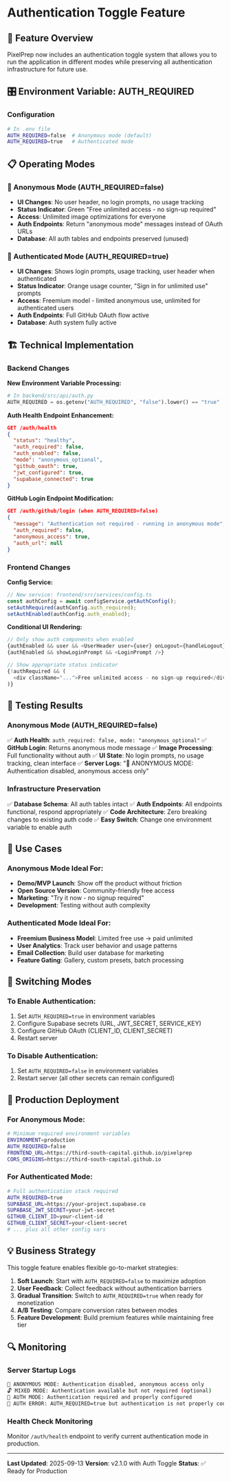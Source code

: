 # Authentication Toggle Feature

## 🔧 **Feature Overview**

PixelPrep now includes an authentication toggle system that allows you to run the application in different modes while preserving all authentication infrastructure for future use.

## 🎛️ **Environment Variable: AUTH_REQUIRED**

### **Configuration**
```bash
# In .env file
AUTH_REQUIRED=false  # Anonymous mode (default)
AUTH_REQUIRED=true   # Authenticated mode
```

## 📋 **Operating Modes**

### **🚪 Anonymous Mode (AUTH_REQUIRED=false)**
- **UI Changes**: No user header, no login prompts, no usage tracking
- **Status Indicator**: Green "Free unlimited access - no sign-up required"
- **Access**: Unlimited image optimizations for everyone
- **Auth Endpoints**: Return "anonymous mode" messages instead of OAuth URLs
- **Database**: All auth tables and endpoints preserved (unused)

### **🔐 Authenticated Mode (AUTH_REQUIRED=true)**
- **UI Changes**: Shows login prompts, usage tracking, user header when authenticated
- **Status Indicator**: Orange usage counter, "Sign in for unlimited use" prompts
- **Access**: Freemium model - limited anonymous use, unlimited for authenticated users
- **Auth Endpoints**: Full GitHub OAuth flow active
- **Database**: Auth system fully active

## 🏗️ **Technical Implementation**

### **Backend Changes**

**New Environment Variable Processing:**
```python
# In backend/src/api/auth.py
AUTH_REQUIRED = os.getenv("AUTH_REQUIRED", "false").lower() == "true"
```

**Auth Health Endpoint Enhancement:**
```json
GET /auth/health
{
  "status": "healthy",
  "auth_required": false,
  "auth_enabled": false,
  "mode": "anonymous_optional",
  "github_oauth": true,
  "jwt_configured": true,
  "supabase_connected": true
}
```

**GitHub Login Endpoint Modification:**
```json
GET /auth/github/login (when AUTH_REQUIRED=false)
{
  "message": "Authentication not required - running in anonymous mode",
  "auth_required": false,
  "anonymous_access": true,
  "auth_url": null
}
```

### **Frontend Changes**

**Config Service:**
```typescript
// New service: frontend/src/services/config.ts
const authConfig = await configService.getAuthConfig();
setAuthRequired(authConfig.auth_required);
setAuthEnabled(authConfig.auth_enabled);
```

**Conditional UI Rendering:**
```typescript
// Only show auth components when enabled
{authEnabled && user && <UserHeader user={user} onLogout={handleLogout} />}
{authEnabled && showLoginPrompt && <LoginPrompt />}

// Show appropriate status indicator
{!authRequired && (
  <div className="...">Free unlimited access - no sign-up required</div>
)}
```

## 🧪 **Testing Results**

### **Anonymous Mode (AUTH_REQUIRED=false)**
✅ **Auth Health**: `auth_required: false, mode: "anonymous_optional"`
✅ **GitHub Login**: Returns anonymous mode message
✅ **Image Processing**: Full functionality without auth
✅ **UI State**: No login prompts, no usage tracking, clean interface
✅ **Server Logs**: "🚪 ANONYMOUS MODE: Authentication disabled, anonymous access only"

### **Infrastructure Preservation**
✅ **Database Schema**: All auth tables intact
✅ **Auth Endpoints**: All endpoints functional, respond appropriately
✅ **Code Architecture**: Zero breaking changes to existing auth code
✅ **Easy Switch**: Change one environment variable to enable auth

## 🎯 **Use Cases**

### **Anonymous Mode Ideal For:**
- **Demo/MVP Launch**: Show off the product without friction
- **Open Source Version**: Community-friendly free access
- **Marketing**: "Try it now - no signup required"
- **Development**: Testing without auth complexity

### **Authenticated Mode Ideal For:**
- **Freemium Business Model**: Limited free use → paid unlimited
- **User Analytics**: Track user behavior and usage patterns
- **Email Collection**: Build user database for marketing
- **Feature Gating**: Gallery, custom presets, batch processing

## 🔄 **Switching Modes**

### **To Enable Authentication:**
1. Set `AUTH_REQUIRED=true` in environment variables
2. Configure Supabase secrets (URL, JWT_SECRET, SERVICE_KEY)
3. Configure GitHub OAuth (CLIENT_ID, CLIENT_SECRET)
4. Restart server

### **To Disable Authentication:**
1. Set `AUTH_REQUIRED=false` in environment variables
2. Restart server (all other secrets can remain configured)

## 🚀 **Production Deployment**

### **For Anonymous Mode:**
```bash
# Minimum required environment variables
ENVIRONMENT=production
AUTH_REQUIRED=false
FRONTEND_URL=https://third-south-capital.github.io/pixelprep
CORS_ORIGINS=https://third-south-capital.github.io
```

### **For Authenticated Mode:**
```bash
# Full authentication stack required
AUTH_REQUIRED=true
SUPABASE_URL=https://your-project.supabase.co
SUPABASE_JWT_SECRET=your-jwt-secret
GITHUB_CLIENT_ID=your-client-id
GITHUB_CLIENT_SECRET=your-client-secret
# ... plus all other config vars
```

## 💡 **Business Strategy**

This toggle feature enables flexible go-to-market strategies:

1. **Soft Launch**: Start with `AUTH_REQUIRED=false` to maximize adoption
2. **User Feedback**: Collect feedback without authentication barriers
3. **Gradual Transition**: Switch to `AUTH_REQUIRED=true` when ready for monetization
4. **A/B Testing**: Compare conversion rates between modes
5. **Feature Development**: Build premium features while maintaining free tier

## 🔍 **Monitoring**

### **Server Startup Logs**
```bash
🚪 ANONYMOUS MODE: Authentication disabled, anonymous access only
🔓 MIXED MODE: Authentication available but not required (optional)
🔐 AUTH MODE: Authentication required and properly configured
🚨 AUTH ERROR: AUTH_REQUIRED=true but authentication is not properly configured!
```

### **Health Check Monitoring**
Monitor `/auth/health` endpoint to verify current authentication mode in production.

---

**Last Updated**: 2025-09-13
**Version**: v2.1.0 with Auth Toggle
**Status**: ✅ Ready for Production